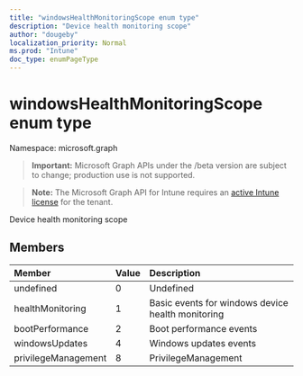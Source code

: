 ```yaml
---
title: "windowsHealthMonitoringScope enum type"
description: "Device health monitoring scope"
author: "dougeby"
localization_priority: Normal
ms.prod: "Intune"
doc_type: enumPageType
---
```


# windowsHealthMonitoringScope enum type

Namespace: microsoft.graph

> **Important:** Microsoft Graph APIs under the /beta version are subject to change; production use is not supported.

> **Note:** The Microsoft Graph API for Intune requires an [active Intune license](https://go.microsoft.com/fwlink/?linkid=839381) for the tenant.

Device health monitoring scope

## Members
|Member|Value|Description|
|:---|:---|:---|
|undefined|0|Undefined|
|healthMonitoring|1|Basic events for windows device health monitoring|
|bootPerformance|2|Boot performance events|
|windowsUpdates|4|Windows updates events|
|privilegeManagement|8|PrivilegeManagement|





